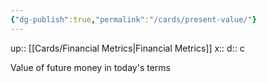 ```yaml
---
{"dg-publish":true,"permalink":"/cards/present-value/"}
---
```


up:: [[Cards/Financial Metrics\|Financial Metrics]] 
x:: 
d:: c

Value of future money in today's terms